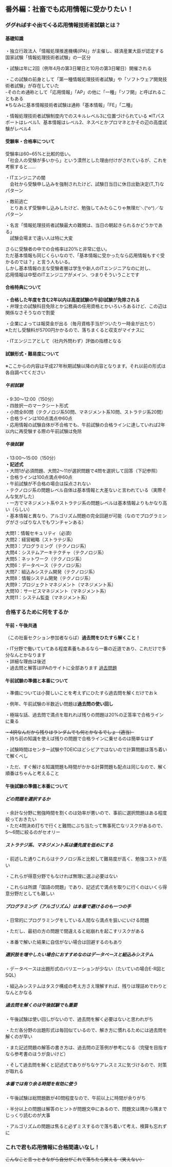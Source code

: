 ## 番外編：社畜でも応用情報に受かりたい！

### ~~ググればすぐ出てくる~~応用情報技術者試験とは？

#### 基礎知識
・独立行政法人「情報処理推進機構(IPA)」が主催し、経済産業大臣が認定する国家試験「情報処理技術者試験」の一区分

・試験は年に2回（例年4月の第3日曜日と10月の第3日曜日）開催される

・この試験の前身として「第一種情報処理技術者試験」や「ソフトウェア開発技術者試験」が存在していた  
 -そのため通称として「応用情報」「AP」の他に「一種」「ソフ開」と呼ばれることもある  
 ※ちなみに基本情報技術者試験は通称「基本情報」「FE」「二種」  

・情報処理技術者試験制度内でのスキルレベル3に位置づけられている
 ※ITパスポートはレベル1、基本情報はレベル2、ネスペとかプロマネとかその辺の高度試験がレベル4

#### 受験率・合格率について
受験率は60~65%と比較的低い。  
「社会人の受験が多いから」という漠然とした理由付けがされているが、これを考察すると……

・ITエンジニアの闇  
　会社から受験申し込みを強制されたけど、試験日当日に休日出勤決定(T_T)なパターン

・敵前逃亡  
　とりあえず受験申し込みしたけど、勉強してみたらこりゃ無理だ＼(^o^)／なパターン

・名言「情報処理技術者試験最大の難関は、当日の朝起きられるかどうかである」  
　試験会場まで遠い人は特に大変

さらに受験者の中での合格率は20%と非常に低い。  
ただ基本情報も同じくらいなので、「基本情報に受かったなら応用情報もすぐ受かるのでは？」と言う人もいる。  
しかし基本情報の主な受験者層は学生や新人のITエンジニアなのに対し、  
応用情報は中堅のITエンジニアがメイン、つまりそういうことです

#### 合格特典について
**・合格した年度を含む2年以内は高度試験の午前Ⅰ試験が免除される**  
・弁理士の試験科目免除とか公務員の任用資格とかいろいろあるけど、この辺は関係なさそうなので割愛

・企業によっては報奨金が出る（毎月資格手当がついたり一時金が出たり）  
※ただし受験料が5700円かかるので、落ちまくると収支がマイナスに

・ITエンジニアとして（社内外問わず）評価の指標となる  

#### 試験形式・難易度について
※ここからの内容は平成27年秋期試験以降の内容となります。それ以前の形式は各自調べてください

##### 午前試験
・9:30～12:00（150分）  
・四肢択一のマークシート形式  
・小問全80問（テクノロジ系50問、マネジメント系10問、ストラテジ系20問）  
・合格ラインは100点満点中60点  
・応用情報の試験自体が不合格でも、午前試験の合格ラインに達していれば2年以内に再受験する際の午前試験は免除

##### 午後試験
・13:00～15:00（150分）  
**・記述式**  
・大問1が必須問題、大問2～11が選択問題で4問を選択して回答（下記参照）  
・合格ラインは100点満点中60点  
・午前試験が不合格の場合は採点されない  
・テクノロジ系の問題レベル自体は基本情報と大差ないと言われている（実際そんな気がした）  
・一方でマネジメント系やストラテジ系の問題レベルは基本情報よりもかなり高い（らしい）  
・基本情報と異なり、アルゴリズム問題の完全回避が可能（なのでプログラミングがさっぱりな人でもワンチャンある）

大問1：情報セキュリティ（必須）  
大問2：経営戦略（ストラテジ系）  
大問3：プログラミング（テクノロジ系）  
大問4：システムアーキテクチャ（テクノロジ系）  
大問5：ネットワーク（テクノロジ系）  
大問6：データベース（テクノロジ系）  
大問7：組込みシステム開発（テクノロジ系）  
大問8：情報システム開発（テクノロジ系）  
大問9：プロジェクトマネジメント（マネジメント系）  
大問10：サービスマネジメント（マネジメント系）  
大問11：システム監査（マネジメント系）


### 合格するために何をするか
#### 午前・午後共通
（この社畜セクション参加者ならば）**過去問をひたすら解くこと！**

・IT分野で働いていてある程度素養もあるなら一番の近道であり、これだけで多分なんとかなります  
・詳細な理由は後述  
・過去問と解答はIPAのサイトに全部あります
[過去問題](https://www.jitec.ipa.go.jp/1_04hanni_sukiru/_index_mondai.html)

#### 午前試験の準備と本番について
・準備については小賢しいことを考えずにひたすら過去問を解くだけでおｋ

・例年、午前試験の半数近い問題は**過去問の使い回し**

・極端な話、過去問で満点を取れれば残りの問題は20%の正答率で合格ラインに乗る

~~・4択なんだから残りはランダムでも何とかなるでしょ（適当）~~  
・持ち前の知識を使えば残りの問題で合格ラインに乗せるのは簡単なはず  

・試験時間はセンター試験やTOEICほどシビアではないので計算問題は落ち着いて解くべし

・ただ、すぐ解ける知識問題も時間がかかる計算問題も配点は同じなので、解く順番はちゃんと考えること

#### 午後試験の準備と本番について
##### どの問題を選択するか
・余計な分野に勉強時間を割くのは効率が悪いので、事前に選択問題はある程度絞っておきたい  
・ただ4問決め打ちで行くと難問にぶち当たって無事死亡なリスクがあるので、5～6問に絞るのがセオリー

##### ストラテジ系、マネジメント系は優先度を低めにする
・前述した通りこれらはテクノロジ系と比較して難易度が高く、勉強コストが高い  

・これらが得意分野でもなければ無理に選ぶ必要はない

・これらは所謂「国語の問題」であり、記述式で満点を取りに行くのはいくら得意分野だとしても難しい

##### プログラミング（アルゴリズム）は本番で避けるのも一つの手
・日常的にプログラミングをしている人間なら満点を狙いにいける問題

・ただし、最初の方の問題で間違えると総崩れを起こすリスクがある

・本番で解いた結果に自信がない場合は回避するのもあり

##### 選択肢を増やしたい場合におすすめなのはデータベースと組込みシステム
・データベースは出題形式のバリエーションが少ない（たいていの場合E-R図とSQL）

・組込みシステムはタスク構成の考え方さえ理解すれば、残りは理詰めでわりとなんとかなる

##### 過去問を解くのは午後試験でも重要
・午後試験は使い回しがないので、過去問を解く必要はないと思われがち

・ただ各分野の出題形式は毎回似ているので、解き方に慣れるためには過去問を解くのが早い

・また記述問題の解答の書き方は、過去問の正答例が参考になる（完璧を目指すなら参考書のほうが良いけど）

・そして過去問を解くと記述式でありがちなケアレスミスに気づけるので、対策が取れる

##### 本番では有り余る時間を有効に使う
・午後試験は総問題数が40問程度なので、午前以上に時間が余りがち

・半分以上の問題は解答のヒントが問題文中にあるので、問題文は隅から隅までじっくり読むのが大事

・アルゴリズムの問題は焦ると必ずミスするので落ち着いて考え、検算も忘れずに


### これで君も応用情報に合格間違いなし！
~~こんなこと言っときながら自分がこれで落ちたら笑える（笑えない）~~
